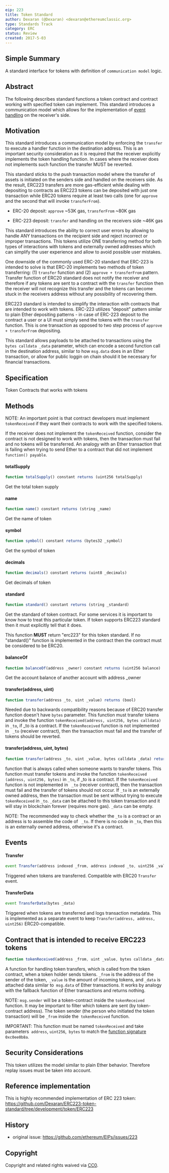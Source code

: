 ```yaml
---
eip: 223
title: Token Standard
author: Dexaran (@Dexaran) <dexaran@ethereumclassic.org>
type: Standards Track
category: ERC
status: Review
created: 2017-5-03
---
```


## Simple Summary

A standard interface for tokens with definition of `communication model` logic.

## Abstract

The following describes standard functions a token contract and contract working with specified token can implement. This standard introduces a communication model which allows for the implementation of [event handling](https://en.wikipedia.org/wiki/Event_(computing)) on the receiver's side.

## Motivation

This standard introduces a communication model by enforcing the `transfer` to execute a handler function in the destination address. This is an important security consideration as it is required that the receiver explicitly implements the token handling function. In cases where the receiver does not implements such function the transfer MUST be reverted.

This standard sticks to the push transaction model where the transfer of assets is initiated on the senders side and handled on the receivers side. As the result, ERC223 transfers are more gas-efficient while dealing with depositing to contracts as ERC223 tokens can be deposited with just one transaction while ERC20 tokens require at least two calls (one for `approve` and the second that will invoke `transferFrom`).

- ERC-20 deposit: `approve` ~53K gas, `transferFrom` ~80K gas

- ERC-223 deposit: `transfer` and handling on the receivers side ~46K gas

This standard introduces the ability to correct user errors by allowing to handle ANY transactions on the recipient side and reject incorrect or improper transactions. This tokens utilize ONE transferring method for both types of interactions with tokens and externally owned addresses which can simplify the user experience and allow to avoid possible user mistakes.

One downside of the commonly used ERC-20 standard that ERC-223 is intended to solve is that ERC-20 implements two methods of token transferring: (1) `transfer` function and (2) `approve + transferFrom` pattern. Transfer function of ERC20 standard does not notify the receiver and therefore if any tokens are sent to a contract with the `transfer` function then the receiver will not recognize this transfer and the tokens can become stuck in the receivers address without any possibility of recovering them.

ERC223 standard is intended to simplify the interaction with contracts that are intended to work with tokens. ERC-223 utilizes "deposit" pattern similar to plain Ether depositing patterns - in case of ERC-223 deposit to the contract a user or a UI must simply send the tokens with the `transfer` function. This is one transaction as opposed to two step process of `approve + transferFrom` depositing.

This standard allows payloads to be attached to transactions using the `bytes calldata _data` parameter, which can encode a second function call in the destination address, similar to how `msg.data` does in an Ether transaction, or allow for public loggin on chain should it be necessary for financial transactions.

## Specification

Token
Contracts that works with tokens

## Methods

NOTE: An important point is that contract developers must implement `tokenReceived` if they want their contracts to work with the specified tokens.

If the receiver does not implement the `tokenReceived` function, consider the contract is not designed to work with tokens, then the transaction must fail and no tokens will be transferred. An analogy with an Ether transaction that is failing when trying to send Ether to a contract that did not implement `function() payable`.


#### totalSupply

```js
function totalSupply() constant returns (uint256 totalSupply)
```
Get the total token supply

#### name

```js
function name() constant returns (string _name)
```
Get the name of token

#### symbol

```js
function symbol() constant returns (bytes32 _symbol)
```
Get the symbol of token

#### decimals

```js
function decimals() constant returns (uint8 _decimals)
```
Get decimals of token

#### standard

```js
function standard() constant returns (string _standard)
```
Get the standard of token contract. For some services it is important to know how to treat this particular token. If token supports ERC223 standard then it must explicitly tell that it does.

This function **MUST** return "erc223" for this token standard. If no "standard()" function is implemented in the contract then the contract must be considered to be ERC20.

#### balanceOf

```js
function balanceOf(address _owner) constant returns (uint256 balance)
```
Get the account balance of another account with address _owner


#### transfer(address, uint)

```js
function transfer(address _to, uint _value) returns (bool)
```

Needed due to backwards compatibility reasons because of ERC20 transfer function doesn't have `bytes` parameter. This function must transfer tokens and invoke the function `tokenReceived(address, uint256, bytes calldata)` in `_to`, if _to is a contract. If the `tokenReceived` function is not implemented in ` _to` (receiver contract), then the transaction must fail and the transfer of tokens should be reverted.

#### transfer(address, uint, bytes)

```js
function transfer(address _to, uint _value, bytes calldata _data) returns (bool)
```
function that is always called when someone wants to transfer tokens.
This function must transfer tokens and invoke the function `tokenReceived (address, uint256, bytes)` in `_to`, if _to is a contract. If the `tokenReceived` function is not implemented in ` _to` (receiver contract), then the transaction must fail and the transfer of tokens should not occur. 
If `_to` is an externally owned address, then the transaction must be sent without trying to execute ` tokenReceived` in `_to`.
 `_data` can be attached to this token transaction and it will stay in blockchain forever (requires more gas). `_data` can be empty.

NOTE: The recommended way to check whether the `_to` is a contract or an address is to assemble the code of ` _to`. If there is no code in `_to`, then this is an externally owned address, otherwise it's a contract.

## Events

#### Transfer

```js
event Transfer(address indexed _from, address indexed _to, uint256 _value)
```

Triggered when tokens are transferred. Compatible with ERC20 `Transfer` event.

#### TransferData

```js
event TransferData(bytes _data)
```

Triggered when tokens are transferred and logs transaction metadata. This is implemented as a separate event to keep `Transfer(address, address, uint256)` ERC20-compatible.

## Contract that is intended to receive ERC223 tokens

```js
function tokenReceived(address _from, uint _value, bytes calldata _data)
```
A function for handling token transfers, which is called from the token contract, when a token holder sends tokens. `_from` is the address of the sender of the token,` _value` is the amount of incoming tokens, and `_data` is attached data similar to` msg.data` of Ether transactions. It works by analogy with the fallback function of Ether transactions and returns nothing.

NOTE: `msg.sender` will be a token-contract inside the `tokenReceived` function. It may be important to filter which tokens are sent (by token-contract address). The token sender (the person who initiated the token transaction) will be `_from` inside the` tokenReceived` function.

IMPORTANT: This function must be named `tokenReceived` and take parameters` address`, `uint256`,` bytes` to match the [function signature](https://www.4byte.directory/signatures/?bytes4_signature=0xc0ee0b8a) `0xc0ee0b8a`.

## Security Considerations

This token utilizes the model similar to plain Ether behavior. Therefore replay issues must be taken into account.

## Reference implementation

This is highly recommended implementation of ERC 223 token: https://github.com/Dexaran/ERC223-token-standard/tree/development/token/ERC223

## History

- original issue: https://github.com/ethereum/EIPs/issues/223

## Copyright
Copyright and related rights waived via [CC0](../LICENSE.md).

